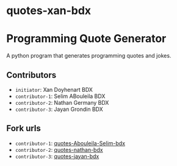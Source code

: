 # quotes-xan-bdx
# Programming Quote Generator

A python program that generates programming quotes and jokes.

## Contributors
- `initiator`: Xan Doyhenart BDX
- `contributor-1`: Selim ABouleila BDX
- `contributor-2`: Nathan Germany BDX 
- `contributor-3`: Jayan Grondin BDX 

## Fork urls
- `contributor-1`: [quotes-Abouleila-Selim-bdx](https://github.com/Selim-Abouleila/quotes-Abouleila-Selim-bdx)
- `contributor-2`: [quotes-nathan-bdx](https://github.com/Ossmozz-Github/quotes-nathan-bdx)
- `contributor-3`: [quotes-jayan-bdx](https://github.com/Jayance12/quotes-jayan-bdx)
